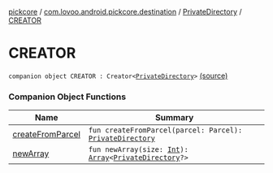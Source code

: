 [pickcore](../../../index.md) / [com.lovoo.android.pickcore.destination](../../index.md) / [PrivateDirectory](../index.md) / [CREATOR](./index.md)

# CREATOR

`companion object CREATOR : Creator<`[`PrivateDirectory`](../index.md)`>` [(source)](https://github.com/lovoo/android-pickpic/blob/master/pickcore/pickcore/src/main/kotlin/com/lovoo/android/pickcore/destination/PrivateDirectory.kt#L60)

### Companion Object Functions

| Name | Summary |
|---|---|
| [createFromParcel](create-from-parcel.md) | `fun createFromParcel(parcel: Parcel): `[`PrivateDirectory`](../index.md) |
| [newArray](new-array.md) | `fun newArray(size: `[`Int`](https://kotlinlang.org/api/latest/jvm/stdlib/kotlin/-int/index.html)`): `[`Array`](https://kotlinlang.org/api/latest/jvm/stdlib/kotlin/-array/index.html)`<`[`PrivateDirectory`](../index.md)`?>` |
